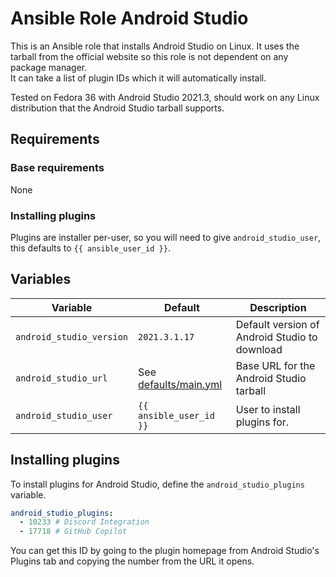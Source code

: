 # Ansible Role Android Studio
This is an Ansible role that installs Android Studio on Linux. It uses the tarball from the official website so this role is not dependent on any package manager.  
It can take a list of plugin IDs which it will automatically install.  

Tested on Fedora 36 with Android Studio 2021.3, should work on any Linux distribution that the Android Studio tarball supports.  

## Requirements

### Base requirements
None  

### Installing plugins
Plugins are installer per-user, so you will need to give `android_studio_user`, this defaults to `{{ ansible_user_id }}`.  

## Variables
| Variable | Default | Description |
|----------|---------|-------------|
| `android_studio_version` | `2021.3.1.17` | Default version of Android Studio to download |
| `android_studio_url` | See [defaults/main.yml](./defaults/main.yml) | Base URL for the Android Studio tarball |
| `android_studio_user` | `{{ ansible_user_id }}` | User to install plugins for. |

## Installing plugins
To install plugins for Android Studio, define the `android_studio_plugins` variable.  
```yaml
android_studio_plugins:
  - 10233 # Discord Integration
  - 17718 # GitHub Copilot
```

You can get this ID by going to the plugin homepage from Android Studio's Plugins tab and copying the number from the URL it opens.  